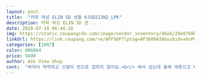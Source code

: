 ```yaml
---
layout: post 
title:  "카파 여성 ELIN SD 샌들 KJSD213N2_LPK" 
description: 카파 여성 ELIN SD 샌 ..
date: 2020-07-18 06:44:28 
img: https://static.coupangcdn.com/image/vendor_inventory/46eb/29e8760b732e7dafae221ff532f39aca52b55580aa1b91adb9144461f8dd.jpg 
linkUrl: https://link.coupang.com/re/AFFSDP?lptag=AF3600438&subid=ahnPublicAsk&pageKey=1681121756&itemId=2863843857&vendorItemId=70853093842&traceid=V0-113-4c071bd1bb48d48d 
categories: [1007] 
color: 006064 
price: 9490 
author: Ask View Shop 
cont:  "바닥이 딱딱하고 신발이 반으로 접히지 않아요.<br/> 싸서 샀는데 올해 대충신고 버려야할거 같아요.<br/> 디자인은 좋은데 바닥이 영 ㅠㅠ 부드러운 재질 아닙니다<br/>" 
---
```

